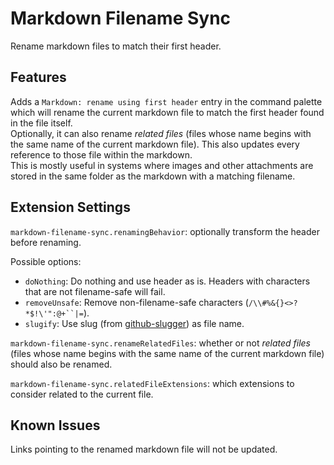 # Markdown Filename Sync

Rename markdown files to match their first header.  

## Features

Adds a `Markdown: rename using first header` entry in the command palette which will rename the current markdown file to match the first header found in the file itself.  
Optionally, it can also rename *related files* (files whose name begins with the same name of the current markdown file). This also updates every reference to those file within the markdown.  
This is mostly useful in systems where images and other attachments are stored in the same folder as the markdown with a matching filename.  

## Extension Settings

`markdown-filename-sync.renamingBehavior`: optionally transform the header before renaming.  

Possible options:
- `doNothing`: Do nothing and use header as is. Headers with characters that are not filename-safe will fail.
- `removeUnsafe`: Remove non-filename-safe characters (`/\\#%&{}<>?*$!\'":@+``|=`).
- `slugify`: Use slug (from [github-slugger](https://github.com/Flet/github-slugger)) as file name.

`markdown-filename-sync.renameRelatedFiles`: whether or not *related files* (files whose name begins with the same name of the current markdown file) should also be renamed.  

`markdown-filename-sync.relatedFileExtensions`: which extensions to consider related to the current file.

## Known Issues

Links pointing to the renamed markdown file will not be updated.  